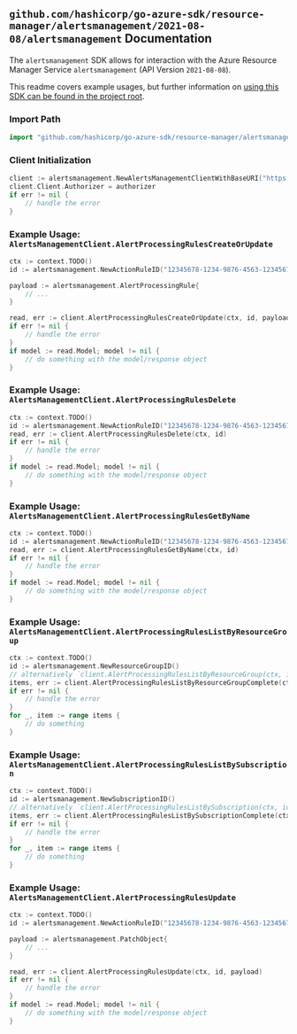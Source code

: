 
## `github.com/hashicorp/go-azure-sdk/resource-manager/alertsmanagement/2021-08-08/alertsmanagement` Documentation

The `alertsmanagement` SDK allows for interaction with the Azure Resource Manager Service `alertsmanagement` (API Version `2021-08-08`).

This readme covers example usages, but further information on [using this SDK can be found in the project root](https://github.com/hashicorp/go-azure-sdk/tree/main/docs).

### Import Path

```go
import "github.com/hashicorp/go-azure-sdk/resource-manager/alertsmanagement/2021-08-08/alertsmanagement"
```


### Client Initialization

```go
client := alertsmanagement.NewAlertsManagementClientWithBaseURI("https://management.azure.com")
client.Client.Authorizer = authorizer
if err != nil {
	// handle the error
}
```


### Example Usage: `AlertsManagementClient.AlertProcessingRulesCreateOrUpdate`

```go
ctx := context.TODO()
id := alertsmanagement.NewActionRuleID("12345678-1234-9876-4563-123456789012", "example-resource-group", "alertProcessingRuleValue")

payload := alertsmanagement.AlertProcessingRule{
	// ...
}

read, err := client.AlertProcessingRulesCreateOrUpdate(ctx, id, payload)
if err != nil {
	// handle the error
}
if model := read.Model; model != nil {
	// do something with the model/response object
}
```


### Example Usage: `AlertsManagementClient.AlertProcessingRulesDelete`

```go
ctx := context.TODO()
id := alertsmanagement.NewActionRuleID("12345678-1234-9876-4563-123456789012", "example-resource-group", "alertProcessingRuleValue")
read, err := client.AlertProcessingRulesDelete(ctx, id)
if err != nil {
	// handle the error
}
if model := read.Model; model != nil {
	// do something with the model/response object
}
```


### Example Usage: `AlertsManagementClient.AlertProcessingRulesGetByName`

```go
ctx := context.TODO()
id := alertsmanagement.NewActionRuleID("12345678-1234-9876-4563-123456789012", "example-resource-group", "alertProcessingRuleValue")
read, err := client.AlertProcessingRulesGetByName(ctx, id)
if err != nil {
	// handle the error
}
if model := read.Model; model != nil {
	// do something with the model/response object
}
```


### Example Usage: `AlertsManagementClient.AlertProcessingRulesListByResourceGroup`

```go
ctx := context.TODO()
id := alertsmanagement.NewResourceGroupID()
// alternatively `client.AlertProcessingRulesListByResourceGroup(ctx, id)` can be used to do batched pagination
items, err := client.AlertProcessingRulesListByResourceGroupComplete(ctx, id)
if err != nil {
	// handle the error
}
for _, item := range items {
	// do something
}
```


### Example Usage: `AlertsManagementClient.AlertProcessingRulesListBySubscription`

```go
ctx := context.TODO()
id := alertsmanagement.NewSubscriptionID()
// alternatively `client.AlertProcessingRulesListBySubscription(ctx, id)` can be used to do batched pagination
items, err := client.AlertProcessingRulesListBySubscriptionComplete(ctx, id)
if err != nil {
	// handle the error
}
for _, item := range items {
	// do something
}
```


### Example Usage: `AlertsManagementClient.AlertProcessingRulesUpdate`

```go
ctx := context.TODO()
id := alertsmanagement.NewActionRuleID("12345678-1234-9876-4563-123456789012", "example-resource-group", "alertProcessingRuleValue")

payload := alertsmanagement.PatchObject{
	// ...
}

read, err := client.AlertProcessingRulesUpdate(ctx, id, payload)
if err != nil {
	// handle the error
}
if model := read.Model; model != nil {
	// do something with the model/response object
}
```
